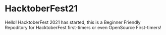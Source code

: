 # HacktoberFest21

Hello! 
HacktoberFest 2021 has started, this is a Beginner Friendly Repoditory for HacktoberFest first-timers or even OpenSource First-timers!
